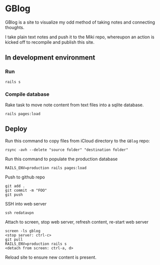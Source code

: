 # GBlog

GBlog is a site to visualize my odd method of taking notes and connecting thoughts.

I take plain text notes and push it to the Miki repo, whereupon an action is kicked off to recompile and publish this site.

## In development environment

### Run

```
rails s
```

### Compile database

Rake task to move note content from text files into a sqlite database.

```
rails pages:load
```

## Deploy

Run this command to copy files from iCloud directory to the `GBlog` repo:
```
rsync -avh --delete "source folder" "destination folder"
```

Run this command to populate the production database
```
RAILS_ENV=production rails pages:load
```

Push to github repo
```
git add .
git commit -m "FOO"
git push
```

SSH into web server
```
ssh redatavpn
```

Attach to screen, stop web server, refresh content, re-start web server
```
screen -ls gblog
<stop server: ctrl-c>
git pull
RAILS_ENV=production rails s
<detach from screen: ctrl-a, d>
```

Reload site to ensure new content is present.